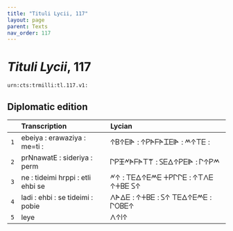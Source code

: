 ```yaml
---
title: "Tituli Lycii, 117"
layout: page
parent: Texts
nav_order: 117
---
```




# *Tituli Lycii*, 117




`urn:cts:trmilli:tl.117.v1:`

## Diplomatic edition

|  | Transcription | Lycian |
| :---: | :------ | :------ |
| `1` | ebeiya : erawaziya : me=ti : | 𐊁𐊂𐊁𐊆𐊊𐊀 : 𐊁𐊕𐊀𐊇𐊀𐊈𐊆𐊊𐊀 : 𐊎𐊁𐊗𐊆 : |
| `2` | prNnawatE : sideriya : perm | 𐊓𐊕𐊑𐊏𐊀𐊇𐊀𐊗𐊚 : 𐊖𐊆𐊅𐊁𐊕𐊆𐊊𐊀 : 𐊓𐊁𐊕𐊎 |
| `3` | ne : tideimi hrppi : etli ehbi se | 𐊏𐊁 : 𐊗𐊆𐊅𐊁𐊆𐊎𐊆 𐊛𐊕𐊓𐊓𐊆 : 𐊁𐊗𐊍𐊆 𐊁𐊛𐊂𐊆 𐊖𐊁 |
| `4` | ladi : ehbi : se tideimi : pobie | 𐊍𐊀𐊅𐊆 : 𐊁𐊛𐊂𐊆 : 𐊖𐊁 𐊗𐊆𐊅𐊁𐊆𐊎𐊆 : 𐊓𐊒𐊂𐊆𐊁 |
| `5` | leye | 𐊍𐊁𐊊𐊁 |